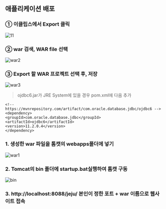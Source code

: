 ## 애플리케이션 배포   

### ① 이클립스에서 Export 클릭   
![11](https://user-images.githubusercontent.com/118541186/236992952-65eab0cd-ae1a-43c8-9da4-2cba2d263cc8.png)

### ② war 검색, WAR file 선택
![war2](https://user-images.githubusercontent.com/118541186/236992996-44eb26e3-e52a-43aa-a096-c62f152b4933.PNG)

### ③ Export 할 WAR 프로젝트 선택 후, 저장
![war3](https://user-images.githubusercontent.com/118541186/236993197-9abc2fcb-61ac-4f85-b287-777ca678e3b8.PNG)
 

> ojdbc6.jar가 JRE System에 있을 경우 pom.xml에 다음 추가
 
```
<!-- https://mvnrepository.com/artifact/com.oracle.database.jdbc/ojdbc6 -->
<dependency>
<groupId>com.oracle.database.jdbc</groupId>
<artifactId>ojdbc6</artifactId>
<version>11.2.0.4</version>
</dependency>
```

### 1. 생성한 war 파일을 톰캣의 webapps폴더에 넣기
![war1](https://user-images.githubusercontent.com/118541186/236984364-85fed945-bc56-4c66-affb-01eecf0e8129.PNG)   

### 2. Tomcat의 bin 폴더에 startup.bat실행하여 톰캣 구동
![bin](https://user-images.githubusercontent.com/118541186/236984619-2416794f-87be-4281-95e5-429fed12a6cd.PNG)

### 3. http://localhost:8088/jeju/ 본인이 정한 포트 + war 이름으로 웹사이트 접속